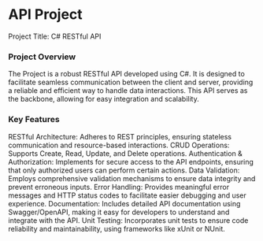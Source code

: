 # API Project

Project Title: C# RESTful API

### Project Overview

The Project is a robust RESTful API developed using C#.
It is designed to facilitate seamless communication between the client and server,
providing a reliable and efficient way to handle data interactions.
This API serves as the backbone, allowing for easy integration and scalability.

### Key Features

RESTful Architecture: Adheres to REST principles, ensuring stateless communication and resource-based interactions.
CRUD Operations: Supports Create, Read, Update, and Delete operations.
Authentication & Authorization: Implements for secure access to the API endpoints, ensuring that only authorized users can perform certain actions.
Data Validation: Employs comprehensive validation mechanisms to ensure data integrity and prevent erroneous inputs.
Error Handling: Provides meaningful error messages and HTTP status codes to facilitate easier debugging and user experience.
Documentation: Includes detailed API documentation using Swagger/OpenAPI, making it easy for developers to understand and integrate with the API.
Unit Testing: Incorporates unit tests to ensure code reliability and maintainability, using frameworks like xUnit or NUnit.
